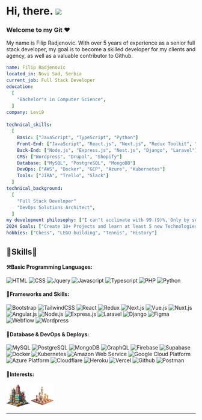 <!-- Short Introduction -->

<h1 align = "left">
  Hi, there. <img src="https://github.com/devtech77snake/devtech77snake/blob/main/wave.gif" width="30" />

  ### Welcome to my Git :heart:
</h1>
<p>My name is Filip Radjenovic. With over 5 years of experience as a senior full stack developer, my goal is to become a skilled developer for my clients and agency, as well as a valuable contributor to Github.</p>

```yaml
name: Filip Radjenovic
located_in: Novi Sad, Serbia
current_job: Full Stack Developer
education:
  [
    "Bachelor's in Computer Science",
  ]
company: Levi9

technical_skills:
  [
    Basic: ["JavaScript", "TypeScript", "Python"]
    Front-End: ["JavaScript", "React.js", "Next.js", "Redux Toolkit", "Angular", "Vue", "Nuxt"]
    Back-End: ["Node.js", "Express.js", "Nest.js", "Django", "Laravel"]
    CMS: ["Wordpress", "Drupal", "Shopify"]
    Database: ["MySQL", "PostgreSQL", "MongoDB"]
    DevOps: ["AWS", "Docker", "GCP", "Azure", "Kubernetes"]
    Tools: ["JIRA", "Trello", "Slack"]
  ]
technical_background:
  [
    "Full Stack Developer"
    "DevOps Solutions Architect",
  ]
my development philosophy: ["I can't acclimate with 99.(9)%, Only by sending 100% perfect project my Clients!"]
2024 Goals: ["Create 10+ Projects and learn at least 5 new Technologies."]
hobbies: ["Chess", "LEGO building", "Tennis", "History"]
```
<!-- Skills Section -->
<h2 align="left">🚀Skills🚀</h2>

<div>

#### ⚒Basic Programming Languages:

  <div align="left">
    <img src="https://skillicons.dev/icons?i=html" title="HTML" />
    <img src="https://skillicons.dev/icons?i=css" title="CSS" />
    <img src="https://skillicons.dev/icons?i=jquery" title="Jquery" />
    <img src="https://skillicons.dev/icons?i=js" title="Javascript" />
    <img src="https://skillicons.dev/icons?i=ts" title="Typescript" />
    <img src="https://skillicons.dev/icons?i=php" title="PHP" />
    <img src="https://skillicons.dev/icons?i=python" title="Python" />
  </div>

#### 🛒Frameworks and Skills:

  <div align="left">      
     <img src="https://skillicons.dev/icons?i=bootstrap" title="Bootstrap"/>
    <img src="https://skillicons.dev/icons?i=tailwind" title="TailwindCSS"/>
    <img src="https://skillicons.dev/icons?i=react" title="React"/>
    <img src="https://skillicons.dev/icons?i=redux" title="Redux"/>
    <img src="https://skillicons.dev/icons?i=nextjs" title="Next.js"/>
    <img src="https://skillicons.dev/icons?i=vue" title="Vue.js"/>
    <img src="https://skillicons.dev/icons?i=nuxtjs" title="Nuxt.js"/>
    <img src="https://skillicons.dev/icons?i=angular" title="Angular.js"/>
    <img src="https://skillicons.dev/icons?i=nodejs" title="Node.js"/>
    <img src="https://skillicons.dev/icons?i=express" title="Express.js"/>
    <img src="https://skillicons.dev/icons?i=laravel" title="Laravel"/>
    <img src="https://skillicons.dev/icons?i=django" title="Django"/>
    <img src="https://skillicons.dev/icons?i=figma" title="Figma"/>
    <img src="https://skillicons.dev/icons?i=webflow" title="Webflow"/>
    <img src="https://skillicons.dev/icons?i=wordpress" title="Wordpress"/>
  </div>
  
#### 🎲Database & DevOps & Deploys:

  <div align="left">      
    <img src="https://skillicons.dev/icons?i=mysql" title="MySQL"/>
    <img src="https://skillicons.dev/icons?i=postgres" title="PostgreSQL"/>
    <img src="https://skillicons.dev/icons?i=mongodb" title="MongoDB"/>
    <img src="https://skillicons.dev/icons?i=graphql" title="GraphQL"/>
    <img src="https://skillicons.dev/icons?i=firebase" title="Firebase"/>
    <img src="https://skillicons.dev/icons?i=supabase" title="Supabase"/>
    <img src="https://skillicons.dev/icons?i=docker" title="Docker"/>
    <img src="https://skillicons.dev/icons?i=kubernetes" title="Kubernetes"/>
    <img src="https://skillicons.dev/icons?i=aws" title="Amazon Web Service"/>
    <img src="https://skillicons.dev/icons?i=gcp" title="Google Cloud Platform"/>
    <img src="https://skillicons.dev/icons?i=azure" title="Azure Platform"/>
    <img src="https://skillicons.dev/icons?i=cloudflare" title="Cloudflare"/>
    <img src="https://skillicons.dev/icons?i=heroku" title="Heroku"/>
    <img src="https://skillicons.dev/icons?i=vercel" title="Vercel"/>
    <img src="https://skillicons.dev/icons?i=github" title="Github"/>
    <img src="https://skillicons.dev/icons?i=postman" title="Postman"/>
  </div>
  
#### 🎨Interests:
<p>
  <code><img title="Lego" height="60" src="images/lego.png"></code>
  <code><img title="Chess" height="60" src="images/chess.png"></code>
</p>
<hr>
